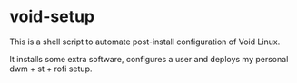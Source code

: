 # void-setup
This is a shell script to automate post-install configuration of Void Linux.

It installs some extra software, configures a user and deploys my personal dwm + st + rofi setup. 
